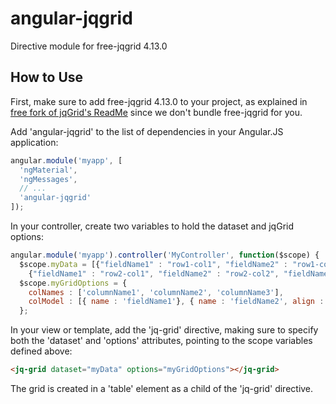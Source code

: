 # angular-jqgrid
Directive module for free-jqgrid 4.13.0

## How to Use

First, make sure to add free-jqgrid 4.13.0 to your project, as explained in
[free fork of jqGrid's ReadMe](https://github.com/free-jqgrid/jqGrid/blob/master/README4.13.0.md) since we don't bundle
free-jqgrid for you.

Add 'angular-jqgrid' to the list of dependencies in your Angular.JS application:

```javascript
angular.module('myapp', [
  'ngMaterial',
  'ngMessages',
  // ...
  'angular-jqgrid'
]);
```

In your controller, create two variables to hold the dataset and jqGrid options:

```javascript
angular.module('myapp').controller('MyController', function($scope) {
  $scope.myData = [{"fieldName1" : "row1-col1", "fieldName2" : "row1-col2", "fieldName3" : "row1-col3"},
    {"fieldName1" : "row2-col1", "fieldName2" : "row2-col2", "fieldName3" : "row2-col3"}];
  $scope.myGridOptions = {
    colNames : ['columnName1', 'columnName2', 'columnName3'],
    colModel : [{ name : 'fieldName1'}, { name : 'fieldName2', align : 'center'}, { name : 'fieldName3', align : 'center'}]
  };
```

In your view or template, add the 'jq-grid' directive, making sure to specify both the 'dataset' and 
'options' attributes, pointing to the scope variables defined above:

```html
<jq-grid dataset="myData" options="myGridOptions"></jq-grid>
```

The grid is created in a 'table' element as a child of the 'jq-grid' directive. 
    
